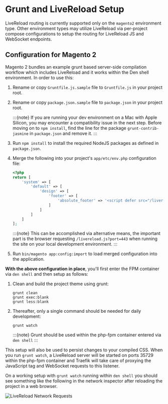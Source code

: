 # Grunt and LiveReload Setup

LiveReload routing is currently supported only on the `magento2` environment type. Other environment types may utilize LiveReload via per-project compose configurations to setup the routing for LiveReload JS and WebSocket endpoints.

## Configuration for Magento 2

Magento 2 bundles an example grunt based server-side compilation workflow which includes LiveReload and it works within the Den shell environment. In order to use this:

1. Rename or copy `Gruntfile.js.sample` file to `Gruntfile.js` in your project root.

2. Rename or copy `package.json.sample` file to `package.json` in your project root.

   :::{note}
   If you are running your dev environment on a Mac with Apple Silicon, you may encounter a compatibility issue in the next
   step. Before moving on to `npm install`, find the line for the package `grunt-contrib-jasmine` in `package.json` and
   remove it.
   :::

3. Run `npm install` to install the required NodeJS packages as defined in `package.json`.

4. Merge the following into your project's `app/etc/env.php` configuration file:

   ```php
   <?php
   return [
       'system' => [
           'default' => [
               'design' => [
                   'footer' => [
                       'absolute_footer' => '<script defer src="/livereload.js?port=443"></script>'
                   ]
               ]
           ]
       ]
   ];
   ```

   :::{note}
   This can be accomplished via alternative means, the important part is the browser requesting ``/livereload.js?port=443`` when running the site on your local development environment.
   :::

5. Run `bin/magento app:config:import` to load merged configuration into the application.

**With the above configuration in place**, you'll first enter the FPM container via `den shell` and then setup as follows:

1. Clean and build the project theme using grunt:

   ```shell
   grunt clean
   grunt exec:blank
   grunt less:blank
   ```

2. Thereafter, only a single command should be needed for daily development:

   ```shell
   grunt watch
   ```

   :::{note}
   Grunt should be used within the php-fpm container entered via ``den shell``
   :::

This setup will also be used to persist changes to your compiled CSS. When you run `grunt watch`, a LiveReload server will be started on ports 35729 within the php-fpm container and Traefik will take care of proxying the JavaScript tag and WebSocket requests to this listener.

On a working setup with `grunt watch` running within `den shell` you should see something like the following in the network inspector after reloading the project in a web browser.

![LiveReload Network Requests](screenshots/livereload.png)
